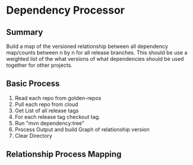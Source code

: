 # Dependency Processor

## Summary

Build a map of the versioned relationship between all dependency map/counts between n by n for all release branches.
This should be use a weighted list of the what versions of what dependencies should be used together for other projects.

## Basic Process

1. Read each repo from golden-repos
2. Pull each repo from cloud
3. Get List of all release tags
4. For each release tag checkout tag.
5. Run "mvn dependency:tree"
6. Process Output and build Graph of relationship version
7. Clear Directory

## Relationship Process Mapping





